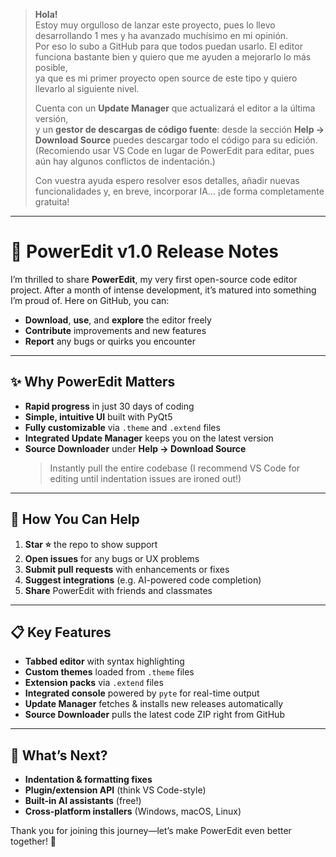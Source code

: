 > **Hola!**  
> Estoy muy orgulloso de lanzar este proyecto, pues lo llevo desarrollando 1 mes y ha avanzado muchísimo en mi opinión.  
> Por eso lo subo a GitHub para que todos puedan usarlo. El editor funciona bastante bien y quiero que me ayuden a mejorarlo lo más posible,  
> ya que es mi primer proyecto open source de este tipo y quiero llevarlo al siguiente nivel.  
>  
> Cuenta con un **Update Manager** que actualizará el editor a la última versión,  
> y un **gestor de descargas de código fuente**: desde la sección **Help → Download Source** puedes descargar todo el código para su edición.  
> (Recomiendo usar VS Code en lugar de PowerEdit para editar, pues aún hay algunos conflictos de indentación.)  
>  
> Con vuestra ayuda espero resolver esos detalles, añadir nuevas funcionalidades y, en breve, incorporar IA… ¡de forma completamente gratuita!  

---

# 🚀 PowerEdit v1.0 Release Notes

I’m thrilled to share **PowerEdit**, my very first open-source code editor project. After a month of intense development, it’s matured into something I’m proud of. Here on GitHub, you can:

- **Download**, **use**, and **explore** the editor freely  
- **Contribute** improvements and new features  
- **Report** any bugs or quirks you encounter  

---

## ✨ Why PowerEdit Matters

- **Rapid progress** in just 30 days of coding  
- **Simple, intuitive UI** built with PyQt5  
- **Fully customizable** via `.theme` and `.extend` files  
- **Integrated Update Manager** keeps you on the latest version  
- **Source Downloader** under **Help → Download Source**  
  > Instantly pull the entire codebase (I recommend VS Code for editing until indentation issues are ironed out!)

---

## 🔧 How You Can Help

1. **Star ⭐** the repo to show support  
2. **Open issues** for any bugs or UX problems  
3. **Submit pull requests** with enhancements or fixes  
4. **Suggest integrations** (e.g. AI-powered code completion)  
5. **Share** PowerEdit with friends and classmates  

---

## 📋 Key Features

- **Tabbed editor** with syntax highlighting  
- **Custom themes** loaded from `.theme` files  
- **Extension packs** via `.extend` files  
- **Integrated console** powered by `pyte` for real-time output  
- **Update Manager** fetches & installs new releases automatically  
- **Source Downloader** pulls the latest code ZIP right from GitHub  

---

## 🌟 What’s Next?

- **Indentation & formatting fixes**  
- **Plugin/extension API** (think VS Code-style)  
- **Built-in AI assistants** (free!)  
- **Cross-platform installers** (Windows, macOS, Linux)  

Thank you for joining this journey—let’s make PowerEdit even better together! 🎉 